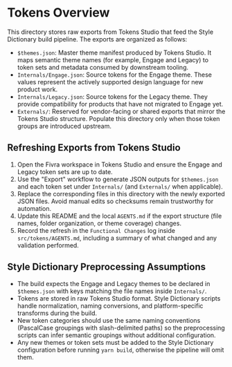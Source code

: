 # Tokens Overview

This directory stores raw exports from Tokens Studio that feed the Style Dictionary build pipeline. The exports are organized as follows:

- `$themes.json`: Master theme manifest produced by Tokens Studio. It maps semantic theme names (for example, Engage and Legacy) to token sets and metadata consumed by downstream tooling.
- `Internals/Engage.json`: Source tokens for the Engage theme. These values represent the actively supported design language for new product work.
- `Internals/Legacy.json`: Source tokens for the Legacy theme. They provide compatibility for products that have not migrated to Engage yet.
- `Externals/`: Reserved for vendor-facing or shared exports that mirror the Tokens Studio structure. Populate this directory only when those token groups are introduced upstream.

## Refreshing Exports from Tokens Studio
1. Open the Fivra workspace in Tokens Studio and ensure the Engage and Legacy token sets are up to date.
2. Use the "Export" workflow to generate JSON outputs for `$themes.json` and each token set under `Internals/` (and `Externals/` when applicable).
3. Replace the corresponding files in this directory with the newly exported JSON files. Avoid manual edits so checksums remain trustworthy for automation.
4. Update this README and the local `AGENTS.md` if the export structure (file names, folder organization, or theme coverage) changes.
5. Record the refresh in the `Functional Changes` log inside `src/tokens/AGENTS.md`, including a summary of what changed and any validation performed.

## Style Dictionary Preprocessing Assumptions
- The build expects the Engage and Legacy themes to be declared in `$themes.json` with keys matching the file names inside `Internals/`.
- Tokens are stored in raw Tokens Studio format. Style Dictionary scripts handle normalization, naming conversions, and platform-specific transforms during the build.
- New token categories should use the same naming conventions (PascalCase groupings with slash-delimited paths) so the preprocessing scripts can infer semantic groupings without additional configuration.
- Any new themes or token sets must be added to the Style Dictionary configuration before running `yarn build`, otherwise the pipeline will omit them.
